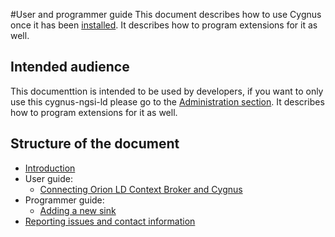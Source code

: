 #User and programmer guide
This document describes how to use Cygnus once it has been [installed](../installation_and_administration_guide/introduction.md). It describes how to program extensions for it as well.

## Intended audience
This documenttion is intended to be used by developers, if you want to only use this cygnus-ngsi-ld please go
to the [Administration section](../installation_and_administration_guide/introduction.md). It describes how to program extensions for it as well.
## Structure of the document
* [Introduction](./introduction.md)
* User guide:
    * [Connecting Orion LD Context Broker and Cygnus](./connecting_orion.md)
* Programmer guide:
    * [Adding a new sink](./adding_new_sink.md)
* [Reporting issues and contact information](./issues_and_contact.md)
